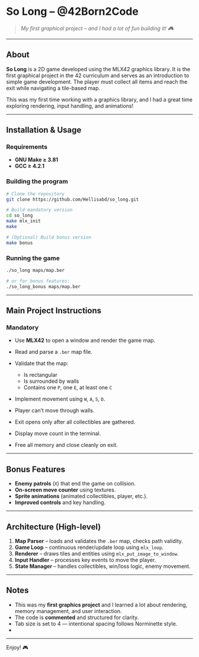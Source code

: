 # So Long – @42Born2Code

> *My first graphical project – and I had a lot of fun building it! 🎮*

---

## About

**So Long** is a 2D game developed using the MLX42 graphics library. It is the first graphical project in the 42 curriculum and serves as an introduction to simple game development. The player must collect all items and reach the exit while navigating a tile-based map.

This was my first time working with a graphics library, and I had a great time exploring rendering, input handling, and animations!

---

## Installation & Usage

### Requirements

* **GNU Make ≥ 3.81**
* **GCC ≥ 4.2.1**

### Building the program

```bash
# Clone the repository
git clone https://github.com/Hellisabd/so_long.git

# Build mandatory version
cd so_long
make mlx_init
make

# (Optional) Build bonus version
make bonus
```

### Running the game

```bash
./so_long maps/map.ber

# or for bonus features:
./so_long_bonus maps/map.ber
```

---

## Main Project Instructions

### Mandatory

* Use **MLX42** to open a window and render the game map.
* Read and parse a `.ber` map file.
* Validate that the map:

  * Is rectangular
  * Is surrounded by walls
  * Contains one `P`, one `E`, at least one `C`
* Implement movement using `W`, `A`, `S`, `D`.
* Player can’t move through walls.
* Exit opens only after all collectibles are gathered.
* Display move count in the terminal.
* Free all memory and close cleanly on exit.

---

## Bonus Features

* **Enemy patrols** (`X`) that end the game on collision.
* **On-screen move counter** using textures.
* **Sprite animations** (animated collectibles, player, etc.).
* **Improved controls** and key handling.

---

## Architecture (High-level)

1. **Map Parser** – loads and validates the `.ber` map, checks path validity.
2. **Game Loop** – continuous render/update loop using `mlx_loop`.
3. **Renderer** – draws tiles and entities using `mlx_put_image_to_window`.
4. **Input Handler** – processes key events to move the player.
5. **State Manager** – handles collectibles, win/loss logic, enemy movement.

---

## Notes

* This was my **first graphics project** and I learned a lot about rendering, memory management, and user interaction.
* The code is **commented** and structured for clarity.
* Tab size is set to 4 — intentional spacing follows Norminette style.
* 
---

Enjoy! 🎮
